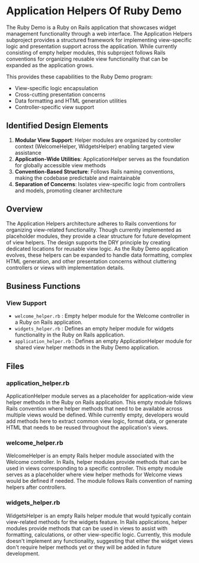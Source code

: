 # Application Helpers Of Ruby Demo

The Ruby Demo is a Ruby on Rails application that showcases widget management functionality through a web interface. The Application Helpers subproject provides a structured framework for implementing view-specific logic and presentation support across the application. While currently consisting of empty helper modules, this subproject follows Rails conventions for organizing reusable view functionality that can be expanded as the application grows.

This provides these capabilities to the Ruby Demo program:

- View-specific logic encapsulation
- Cross-cutting presentation concerns
- Data formatting and HTML generation utilities
- Controller-specific view support

## Identified Design Elements

1. **Modular View Support**: Helper modules are organized by controller context (WelcomeHelper, WidgetsHelper) enabling targeted view assistance
2. **Application-Wide Utilities**: ApplicationHelper serves as the foundation for globally accessible view methods
3. **Convention-Based Structure**: Follows Rails naming conventions, making the codebase predictable and maintainable
4. **Separation of Concerns**: Isolates view-specific logic from controllers and models, promoting cleaner architecture

## Overview
The Application Helpers architecture adheres to Rails conventions for organizing view-related functionality. Though currently implemented as placeholder modules, they provide a clear structure for future development of view helpers. The design supports the DRY principle by creating dedicated locations for reusable view logic. As the Ruby Demo application evolves, these helpers can be expanded to handle data formatting, complex HTML generation, and other presentation concerns without cluttering controllers or views with implementation details.

## Business Functions

### View Support
- `welcome_helper.rb` : Empty helper module for the Welcome controller in a Ruby on Rails application.
- `widgets_helper.rb` : Defines an empty helper module for widgets functionality in the Ruby on Rails application.
- `application_helper.rb` : Defines an empty ApplicationHelper module for shared view helper methods in the Ruby Demo application.

## Files
### application_helper.rb

ApplicationHelper module serves as a placeholder for application-wide view helper methods in the Ruby on Rails application. This empty module follows Rails convention where helper methods that need to be available across multiple views would be defined. While currently empty, developers would add methods here to extract common view logic, format data, or generate HTML that needs to be reused throughout the application's views.
### welcome_helper.rb

WelcomeHelper is an empty Rails helper module associated with the Welcome controller. In Rails, helper modules provide methods that can be used in views corresponding to a specific controller. This empty module serves as a placeholder where view helper methods for Welcome views would be defined if needed. The module follows Rails convention of naming helpers after controllers.
### widgets_helper.rb

WidgetsHelper is an empty Rails helper module that would typically contain view-related methods for the widgets feature. In Rails applications, helper modules provide methods that can be used in views to assist with formatting, calculations, or other view-specific logic. Currently, this module doesn't implement any functionality, suggesting that either the widget views don't require helper methods yet or they will be added in future development.

[Generated by the Sage AI expert workbench: 2025-03-29 18:36:01  https://sage-tech.ai/workbench]: #